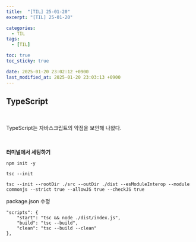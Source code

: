 ```yaml
---
title:  "[TIL] 25-01-20"
excerpt: "[TIL] 25-01-20"

categories:
  - TIL
tags:
  - [TIL]

toc: true
toc_sticky: true

date: 2025-01-20 23:02:12 +0900
last_modified_at: 2025-01-20 23:03:13 +0900
---
```


## TypeScript

<br>

TypeScript는 자바스크립트의 약점을 보안해 나왔다.

<br>

**터미널에서 세팅하기**

```
npm init -y

tsc --init

tsc --init --rootDir ./src --outDir ./dist --esModuleInterop --module commonjs --strict true --allowJS true --checkJS true
```

package.json 수정

```
"scripts": {
    "start": "tsc && node ./dist/index.js",
    "build": "tsc --build",
    "clean": "tsc --build --clean"
},
```